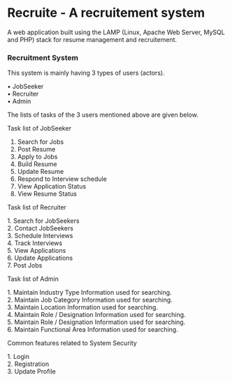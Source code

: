 # Recruite - A recruitement system
A web application built using the LAMP (Linux, Apache Web Server, MySQL and PHP) stack for resume management and recruitement. 
<br> <p>
<h3>Recruitment System </h3><p>

This system is mainly having 3 types of users (actors).<p>

•	JobSeeker<br>
•	Recruiter<br>
•	Admin<br>
<p>
The lists of tasks of the 3 users mentioned above are given below.<p>

Task list of JobSeeker
<p>

1.	Search for Jobs<br>
2.	Post Resume<br>
3.	Apply to Jobs<br>
4.	Build Resume<br>
5.	Update Resume<br>
6.	Respond to Interview schedule<br>
7.	View Application Status<br>
8.	View Resume Status<br>

<p>
Task list of Recruiter
<p>
1.	Search for JobSeekers<br>
2.	Contact JobSeekers<br>
3.	Schedule Interviews<br>
4.	Track Interviews<br>
5.	View Applications<br>
6.	Update Applications<br>
7.	Post Jobs<br>

<p>
Task list of Admin
<p>
1.	Maintain Industry Type Information used for searching.<br>
2.	Maintain Job Category Information used for searching.<br>
3.	Maintain Location Information used for searching.<br>
4.	Maintain Role / Designation Information used for searching.<br>
5.	Maintain Role / Designation Information used for searching.<br>
6.	Maintain Functional Area Information used for searching.<br>
<p>
Common features related to System Security
<p>
1.	Login<br>
2.	Registration<br>
3.	Update Profile<br>
<p>

